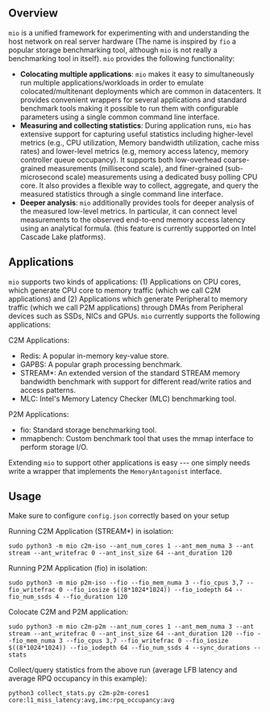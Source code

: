 ## Overview
`mio` is a unified framework for experimenting with and understanding the host network on real server hardware (The name is inspired by `fio` a popular storage benchmarking tool, although `mio` is not really a benchmarking tool in itself). `mio` provides the following functionality:

* **Colocating multiple applications**: `mio` makes it easy to simultaneously run multiple applications/workloads in order to emulate colocated/multitenant deployments which are common in datacenters. It provides convenient wrappers for several applications and standard benchmark tools making it possible to run them with configurable parameters using a single common command line interface.
* **Measuring and collecting statistics**: During application runs, `mio` has extensive support for capturing useful statistics including higher-level metrics (e.g., CPU utilization, Memory bandwidth utilization, cache miss rates) and lower-level metrics (e.g, memory access latency, memory controller queue occupancy). It supports both low-overhead coarse-grained measurements (millisecond scale), and finer-grained (sub-microsecond scale) measurements using a dedicated busy polling CPU core. It also provides a flexible way to collect, aggregate, and query the measured statistics through a single command line interface.
* **Deeper analysis**: `mio` additionally provides tools for deeper analysis of the measured low-level metrics. In particular, it can connect level measurements to the observed end-to-end memory access latency using an analytical formula. (this feature is currently supported on Intel Cascade Lake platforms).

## Applications
`mio` supports two kinds of applications: (1) Applications on CPU cores, which generate CPU core to memory traffic (which we call C2M applications) and (2) Applications which generate Peripheral to memory traffic (which we call P2M applications) through DMAs from Peripheral devices such as SSDs, NICs and GPUs. `mio` currently supports the following applications:

C2M Applications:
* Redis: A popular in-memory key-value store.
* GAPBS: A popular graph processing benchmark.
* STREAM*: An extended version of the standard STREAM memory bandwidth benchmark with support for different read/write ratios and access patterns.
* MLC: Intel's Memory Latency Checker (MLC) benchmarking tool.

P2M Applications:
* fio: Standard storage benchmarking tool.
* mmapbench: Custom benchmark tool that uses the mmap interface to perform storage I/O.

Extending `mio` to support other applications is easy --- one simply needs write a wrapper that implements the `MemoryAntagonist` interface.

## Usage

Make sure to configure `config.json` correctly based on your setup

Running C2M Application (STREAM*) in isolation:
```
sudo python3 -m mio c2m-iso --ant_num_cores 1 --ant_mem_numa 3 --ant stream --ant_writefrac 0 --ant_inst_size 64 --ant_duration 120
```

Running P2M Application (fio) in isolation:
```
sudo python3 -m mio p2m-iso --fio --fio_mem_numa 3 --fio_cpus 3,7 --fio_writefrac 0 --fio_iosize $((8*1024*1024)) --fio_iodepth 64 --fio_num_ssds 4 --fio_duration 120
```

Colocate C2M and P2M application:
```
sudo python3 -m mio c2m-p2m --ant_num_cores 1 --ant_mem_numa 3 --ant stream --ant_writefrac 0 --ant_inst_size 64 --ant_duration 120 --fio --fio_mem_numa 3 --fio_cpus 3,7 --fio_writefrac 0 --fio_iosize $((8*1024*1024)) --fio_iodepth 64 --fio_num_ssds 4 --sync_durations --stats
```

Collect/query statistics from the above run (average LFB latency and average RPQ occupancy in this example):
```
python3 collect_stats.py c2m-p2m-cores1 core:l1_miss_latency:avg,imc:rpq_occupancy:avg
```